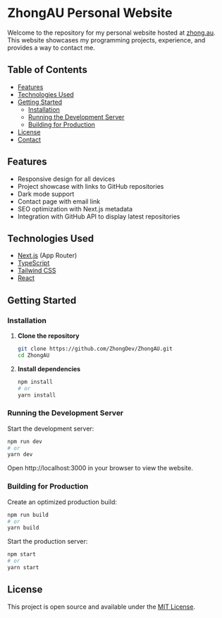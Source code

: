 # ZhongAU Personal Website

Welcome to the repository for my personal website hosted at [zhong.au](https://zhong.au). This website showcases my programming projects, experience, and provides a way to contact me.

## Table of Contents

- [Features](#features)
- [Technologies Used](#technologies-used)
- [Getting Started](#getting-started)
  - [Installation](#installation)
  - [Running the Development Server](#running-the-development-server)
  - [Building for Production](#building-for-production)
- [License](#license)
- [Contact](#contact)

## Features

- Responsive design for all devices
- Project showcase with links to GitHub repositories
- Dark mode support
- Contact page with email link
- SEO optimization with Next.js metadata
- Integration with GitHub API to display latest repositories

## Technologies Used

- [Next.js](https://nextjs.org/) (App Router)
- [TypeScript](https://www.typescriptlang.org/)
- [Tailwind CSS](https://tailwindcss.com/)
- [React](https://reactjs.org/)

## Getting Started

### Installation

1. **Clone the repository**

   ```bash
   git clone https://github.com/ZhongDev/ZhongAU.git
   cd ZhongAU
   ```
2. **Install dependencies**

   ```bash
   npm install
   # or
   yarn install
   ```

### Running the Development Server
Start the development server:

   ```bash
   npm run dev
   # or
   yarn dev
   ```

Open http://localhost:3000 in your browser to view the website.

### Building for Production
Create an optimized production build:

   ```bash
   npm run build
   # or
   yarn build
   ```

Start the production server:

   ```bash
   npm start
   # or
   yarn start
   ```

## License
This project is open source and available under the [MIT License](https://github.com/ZhongDev/ZhongAU/blob/main/LICENSE).
